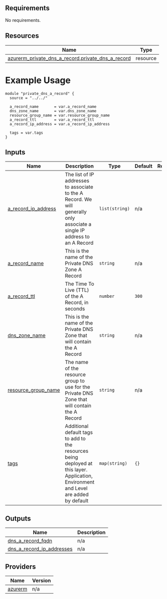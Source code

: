<!-- BEGIN_TF_DOCS -->

## Requirements

No requirements.

## Resources

| Name | Type |
|------|------|
| [azurerm_private_dns_a_record.private_dns_a_record](https://registry.terraform.io/providers/hashicorp/azurerm/latest/docs/resources/private_dns_a_record) | resource |

# Example Usage

```hcl
module "private_dns_a_record" {
  source = "../../"

  a_record_name       = var.a_record_name
  dns_zone_name       = var.dns_zone_name
  resource_group_name = var.resource_group_name
  a_record_ttl        = var.a_record_ttl
  a_record_ip_address = var.a_record_ip_address

  tags = var.tags
}
```
## Inputs

| Name | Description | Type | Default | Required |
|------|-------------|------|---------|:--------:|
| <a name="input_a_record_ip_address"></a> [a\_record\_ip\_address](#input\_a\_record\_ip\_address) | The list of IP addresses to associate to the A Record.  We will generally only associate a single IP address to an A Record | `list(string)` | n/a | yes |
| <a name="input_a_record_name"></a> [a\_record\_name](#input\_a\_record\_name) | This is the name of the Private DNS Zone A Record | `string` | n/a | yes |
| <a name="input_a_record_ttl"></a> [a\_record\_ttl](#input\_a\_record\_ttl) | The Time To Live (TTL) of the A Record, in seconds | `number` | `300` | no |
| <a name="input_dns_zone_name"></a> [dns\_zone\_name](#input\_dns\_zone\_name) | This is the name of the Private DNS Zone that will contain the A Record | `string` | n/a | yes |
| <a name="input_resource_group_name"></a> [resource\_group\_name](#input\_resource\_group\_name) | The name of the resource group to use for the Private DNS Zone that will contain the A Record | `string` | n/a | yes |
| <a name="input_tags"></a> [tags](#input\_tags) | Additional default tags to add to the resources being deployed at this layer. Application, Environment and Level are added by default | `map(string)` | `{}` | no |

## Outputs

| Name | Description |
|------|-------------|
| <a name="output_dns_a_record_fqdn"></a> [dns\_a\_record\_fqdn](#output\_dns\_a\_record\_fqdn) | n/a |
| <a name="output_dns_a_record_ip_addresses"></a> [dns\_a\_record\_ip\_addresses](#output\_dns\_a\_record\_ip\_addresses) | n/a |

## Providers

| Name | Version |
|------|---------|
| <a name="provider_azurerm"></a> [azurerm](#provider\_azurerm) | n/a |
<!-- END_TF_DOCS -->